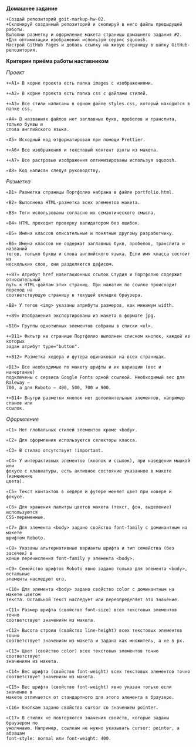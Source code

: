 **Домашнее задание**

    +Создай репозиторий goit-markup-hw-02.
    +Склонируй созданный репозиторий и скопируй в него файлы предыдущей работы.
    Выполни разметку и оформление макета страницы домашнего задания #2.
    +Для оптимизации изображений используй сервис squoosh.
    Настрой GitHub Pages и добавь ссылку на живую страницу в шапку GitHub-репозитория.

**Критерии приёма работы наставником**

_Проект_

    +«A1» В корне проекта есть папка images с изображениями.

    +«A2» В корне проекта есть папка css с файлами стилей.

    +«A3» Все стили написаны в одном файле styles.css, который находится в папке css.

    «A4» В названиях файлов нет заглавных букв, пробелов и транслита, только буквы и
    слова английского языка.

    «A5» Исходный код отформатирован при помощи Prettier.

    +«A6» Все изображения и текстовый контент взяты из макета.

    +«A7» Все растровые изображения оптимизированы используя squoosh.

    «A8» Код написан следуя руководству.

_Разметка_

    «B1» Разметка страницы Портфолио набрана в файле portfolio.html.

    «B2» Выполнена HTML-разметка всех элементов макета.

    «B3» Теги использованы согласно их семантического смысла.

    «B4» HTML проходит проверку валидатором без ошибок.

    «B5» Имена классов описательные и понятные другому разработчику.

    «B6» Имена классов не содержат заглавных букв, пробелов, транслита и названий
    тегов, только буквы и слова английского языка. Если имя класса состоит из
    нескольких слов, они разделяются дефисом.

    +«B7» Атрибут href навигационных ссылок Студия и Портфолио содержит относительный
    путь к HTML-файлам этих страниц. При нажатии по ссылке происходит переход на
    соответствующую страницу в текущей вкладке браузера.

    «B8» У тегов <img> указаны атрибуты размеров, как минимум width.

    +«B9» Изображения экспортированы из макета в формате jpg.

    «B10» Группы однотипных элементов собраны в списки <ul>.

    +«B11» Фильтр на странице Портфолио выполнен списком кнопок, каждой из которых
    задан атрибут type="button".

    +«B12» Разметка хедера и футера одинаковая на всех страницах.

    «B13» Все необходимые по макету шрифты и их вариации (вес и начертание)
    подключены с сервиса Google Fonts одной ссылкой. Необходимый вес для Raleway –
    700, а для Roboto – 400, 500, 700 и 900.

    +«B14» Внутри разметки кнопок нет дополнительных элементов, например спанов или
    ссылок.

_Оформление_

    «C1» Нет глобальных стилей элементов кроме <body>.

    «C2» Для оформления используются селекторы класса.

    «C3» В стилях отсутствует !important.

    «C4» У интерактивных элементов (кнопок и ссылок), при наведении мышкой или
    фокусе с клавиатуры, есть активное состояние указанное в макете (изменение
    цвета).

    «С5» Текст контактов в хедере и футере меняет цвет при ховере и фокусе.

    «C6» Для хранения палитры цветов макета (текст, фон, выделение) используются
    CSS-переменные.

    «С7» Для элемента <body> задано свойство font-family с доминантным на макете
    шрифтом Roboto.

    «С8» Указаны альтернативные варианты шрифта и тип семейства (без засечек) в
    конце перечисления font-family у элемента <body>.

    «С9» Семейство шрифтов Roboto явно задано только для элемента <body>, остальные
    элементы наследуют его.

    «С10» Для элемента <body> задано свойство color с доминантным на макете цветом
    текста. Остальной текст наследует или переопределяет это значение.

    «С11» Размер шрифта (свойство font-size) всех текстовых элементов точно
    соответствует значениям из макета.

    «С12» Высота строки (свойство line-height) всех текстовых элементов точно
    соответствует значениям из макета и задана как множитель, а не в px.

    «С13» Цвет (свойство color) всех текстовых элементов точно соответствует
    значениям из макета.

    «С14» Вес шрифта (свойство font-weight) всех текстовых элементов точно
    соответствует значениям из макета.

    «С15» Вес шрифта (свойство font-weight) явно указан только если значение в
    макете отличается от стандартного для этого элемента в браузере.

    «С16» Кнопкам задано свойство cursor со значением pointer.

    «С17» В стилях не повторяются значения свойств, которые заданы браузером по
    умолчнаию. Например, ссылкам не нужно указывать cursor: pointer, а абзацам
    font-style: normal или font-weight: 400.
